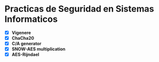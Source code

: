 # Practicas de Seguridad en Sistemas Informaticos

- [x] **Vigenere** 
- [x] **ChaCha20**
- [x] **C/A generator**
- [x] **SNOW-AES multiplication**
- [x] **AES-Rijndael**
